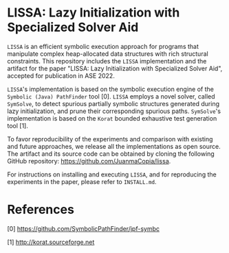 # LISSA: Lazy Initialization with Specialized Solver Aid

`LISSA` is an efficient symbolic execution approach for programs that manipulate complex heap-allocated data structures with rich structural constraints. This repository includes the `LISSA` implementation and the artifact for the paper "LISSA: Lazy Initialization with Specialized Solver Aid", accepted for publication in ASE 2022.

`LISSA`'s implementation is based on the symbolic execution engine of the `Symbolic (Java) PathFinder` tool [0]. `LISSA` employs a novel solver, called `SymSolve`, to detect spurious partially symbolic structures generated during lazy initialization, and prune their corresponding spurious paths. `SymSolve`'s implementation is based on the `Korat` bounded exhaustive test generation tool [1]. 

To favor reproducibility of the experiments and comparison with existing and future approaches, we release all the implementations as open source. The artifact and its source code can be obtained by cloning the following GitHub repository: https://github.com/JuanmaCopia/lissa.

For instructions on installing and executing `LISSA`, and for reproducing the experiments in the paper, please refer to `INSTALL.md`.

# References

[0] https://github.com/SymbolicPathFinder/jpf-symbc

[1] http://korat.sourceforge.net
